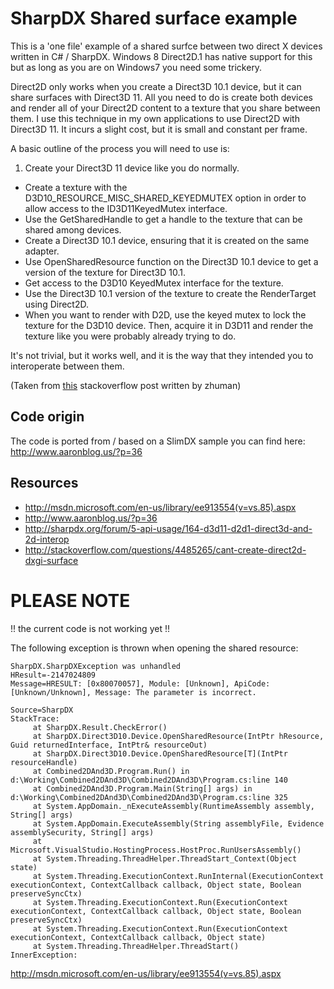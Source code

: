 SharpDX Shared surface example
=====

This is a 'one file' example of a shared surfce between two direct X devices written in C# / SharpDX. Windows 8 Direct2D.1 has native support for this but as long as you are on Windows7 you need some trickery.

Direct2D only works when you create a Direct3D 10.1 device, but it can share surfaces with Direct3D 11. All you need to do is create both devices and render all of your Direct2D content to a texture that you share between them. I use this technique in my own applications to use Direct2D with Direct3D 11. It incurs a slight cost, but it is small and constant per frame.

A basic outline of the process you will need to use is:

1. Create your Direct3D 11 device like you do normally.
* Create a texture with the D3D10_RESOURCE_MISC_SHARED_KEYEDMUTEX option in order to allow access to the ID3D11KeyedMutex interface.
* Use the GetSharedHandle to get a handle to the texture that can be shared among devices.
* Create a Direct3D 10.1 device, ensuring that it is created on the same adapter.
* Use OpenSharedResource function on the Direct3D 10.1 device to get a version of the texture for Direct3D 10.1.
* Get access to the D3D10 KeyedMutex interface for the texture.
* Use the Direct3D 10.1 version of the texture to create the RenderTarget using Direct2D.
* When you want to render with D2D, use the keyed mutex to lock the texture for the D3D10 device. Then, acquire it in D3D11 and render the texture like you were probably already trying to do.

It's not trivial, but it works well, and it is the way that they intended you to interoperate between them.

(Taken from [this](http://stackoverflow.com/questions/4485265/cant-create-direct2d-dxgi-surface) stackoverflow post written by zhuman)

Code origin
----
The code is ported from / based on a SlimDX sample you can find here: http://www.aaronblog.us/?p=36

Resources
---

* http://msdn.microsoft.com/en-us/library/ee913554(v=vs.85).aspx
* http://www.aaronblog.us/?p=36
* http://sharpdx.org/forum/5-api-usage/164-d3d11-d2d1-direct3d-and-2d-interop
* http://stackoverflow.com/questions/4485265/cant-create-direct2d-dxgi-surface

PLEASE NOTE
====
!! the current code is not working yet !!

The following exception is thrown when opening the shared resource:
  
    SharpDX.SharpDXException was unhandled
    HResult=-2147024809
    Message=HRESULT: [0x80070057], Module: [Unknown], ApiCode: [Unknown/Unknown], Message: The parameter is incorrect.

    Source=SharpDX
    StackTrace:
         at SharpDX.Result.CheckError()
         at SharpDX.Direct3D10.Device.OpenSharedResource(IntPtr hResource, Guid returnedInterface, IntPtr& resourceOut)
         at SharpDX.Direct3D10.Device.OpenSharedResource[T](IntPtr resourceHandle)
         at Combined2DAnd3D.Program.Run() in d:\Working\Combined2DAnd3D\Combined2DAnd3D\Program.cs:line 140
         at Combined2DAnd3D.Program.Main(String[] args) in d:\Working\Combined2DAnd3D\Combined2DAnd3D\Program.cs:line 325
         at System.AppDomain._nExecuteAssembly(RuntimeAssembly assembly, String[] args)
         at System.AppDomain.ExecuteAssembly(String assemblyFile, Evidence assemblySecurity, String[] args)
         at Microsoft.VisualStudio.HostingProcess.HostProc.RunUsersAssembly()
         at System.Threading.ThreadHelper.ThreadStart_Context(Object state)
         at System.Threading.ExecutionContext.RunInternal(ExecutionContext executionContext, ContextCallback callback, Object state, Boolean preserveSyncCtx)
         at System.Threading.ExecutionContext.Run(ExecutionContext executionContext, ContextCallback callback, Object state, Boolean preserveSyncCtx)
         at System.Threading.ExecutionContext.Run(ExecutionContext executionContext, ContextCallback callback, Object state)
         at System.Threading.ThreadHelper.ThreadStart()
    InnerException: 
      



http://msdn.microsoft.com/en-us/library/ee913554(v=vs.85).aspx